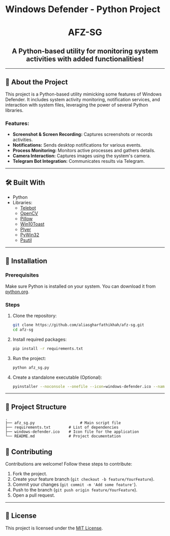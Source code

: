 # Windows Defender - Python Project

<div align="center">
  <h1>AFZ-SG</h1>
</div>

<div align="center">
  <h2>A Python-based utility for monitoring system activities with added functionalities!</h2>
</div>

---

## 📜 About the Project
This project is a Python-based utility mimicking some features of Windows Defender. It includes system activity monitoring, notification services, and interaction with system files, leveraging the power of several Python libraries.

### Features:
- **Screenshot & Screen Recording:** Captures screenshots or records activities.
- **Notifications:** Sends desktop notifications for various events.
- **Process Monitoring:** Monitors active processes and gathers details.
- **Camera Interaction:** Captures images using the system's camera.
- **Telegram Bot Integration:** Communicates results via Telegram.

---

## 🛠️ Built With
- Python
- Libraries:
  - [Telebot](https://github.com/eternnoir/pyTelegramBotAPI)
  - [OpenCV](https://opencv.org/)
  - [Pillow](https://python-pillow.org/)
  - [Win10Toast](https://pypi.org/project/win10toast/)
  - [Plyer](https://pypi.org/project/plyer/)
  - [PyWin32](https://github.com/mhammond/pywin32)
  - [Psutil](https://github.com/giampaolo/psutil)

---

## 🚀 Installation

### Prerequisites
Make sure Python is installed on your system. You can download it from [python.org](https://www.python.org/).

### Steps
1. Clone the repository:
   ```bash
   git clone https://github.com/aliasgharfathikhah/afz-sg.git
   cd afz-sg
   ```

2. Install required packages:
   ```bash
   pip install -r requirements.txt
   ```

3. Run the project:
   ```bash
   python afz_sg.py
   ```

4. Create a standalone executable (Optional):
   ```bash
   pyinstaller --noconsole --onefile --icon=windows-defender.ico --name="Windows Defender" afz_sg.py
   ```

---

## 📂 Project Structure
```
.
├── afz_sg.py                    # Main script file
├── requirements.txt        # List of dependencies
├── windows-defender.ico    # Icon file for the application
└── README.md               # Project documentation
```

## 🤝 Contributing
Contributions are welcome! Follow these steps to contribute:
1. Fork the project.
2. Create your feature branch (`git checkout -b feature/YourFeature`).
3. Commit your changes (`git commit -m 'Add some feature'`).
4. Push to the branch (`git push origin feature/YourFeature`).
5. Open a pull request.

---

## 📝 License
This project is licensed under the [MIT License](LICENSE).

